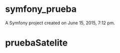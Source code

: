 symfony_prueba
==============

A Symfony project created on June 15, 2015, 7:12 pm.
# pruebaSatelite
